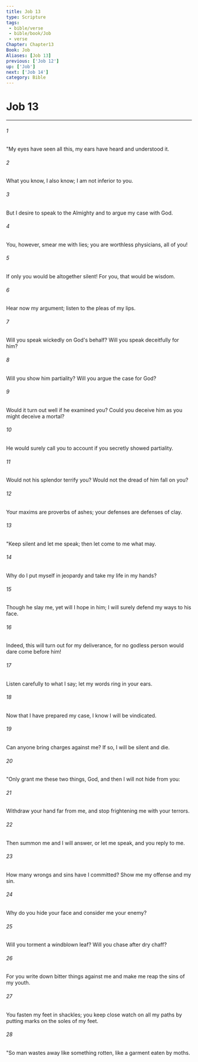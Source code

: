 ```yaml
---
title: Job 13
type: Scripture
tags:
 - bible/verse
 - bible/book/Job
 - verse
Chapter: Chapter13
Book: Job
Aliases: [Job 13]
previous: ['Job 12']
up: ['Job']
next: ['Job 14']
category: Bible
---
```

# Job 13

***


###### 1 
"My eyes have seen all this, my ears have heard and understood it. 

###### 2 
What you know, I also know; I am not inferior to you. 

###### 3 
But I desire to speak to the Almighty and to argue my case with God. 

###### 4 
You, however, smear me with lies; you are worthless physicians, all of you! 

###### 5 
If only you would be altogether silent! For you, that would be wisdom. 

###### 6 
Hear now my argument; listen to the pleas of my lips. 

###### 7 
Will you speak wickedly on God's behalf? Will you speak deceitfully for him? 

###### 8 
Will you show him partiality? Will you argue the case for God? 

###### 9 
Would it turn out well if he examined you? Could you deceive him as you might deceive a mortal? 

###### 10 
He would surely call you to account if you secretly showed partiality. 

###### 11 
Would not his splendor terrify you? Would not the dread of him fall on you? 

###### 12 
Your maxims are proverbs of ashes; your defenses are defenses of clay. 

###### 13 
"Keep silent and let me speak; then let come to me what may. 

###### 14 
Why do I put myself in jeopardy and take my life in my hands? 

###### 15 
Though he slay me, yet will I hope in him; I will surely defend my ways to his face. 

###### 16 
Indeed, this will turn out for my deliverance, for no godless person would dare come before him! 

###### 17 
Listen carefully to what I say; let my words ring in your ears. 

###### 18 
Now that I have prepared my case, I know I will be vindicated. 

###### 19 
Can anyone bring charges against me? If so, I will be silent and die. 

###### 20 
"Only grant me these two things, God, and then I will not hide from you: 

###### 21 
Withdraw your hand far from me, and stop frightening me with your terrors. 

###### 22 
Then summon me and I will answer, or let me speak, and you reply to me. 

###### 23 
How many wrongs and sins have I committed? Show me my offense and my sin. 

###### 24 
Why do you hide your face and consider me your enemy? 

###### 25 
Will you torment a windblown leaf? Will you chase after dry chaff? 

###### 26 
For you write down bitter things against me and make me reap the sins of my youth. 

###### 27 
You fasten my feet in shackles; you keep close watch on all my paths by putting marks on the soles of my feet. 

###### 28 
"So man wastes away like something rotten, like a garment eaten by moths. 
